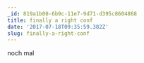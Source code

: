 ```yaml
---
_id: 819a1b00-6b9c-11e7-9d71-d395c8604868
title: finally a right conf
date: '2017-07-18T09:35:59.382Z'
slug: finally-a-right-conf
---
```

noch mal
